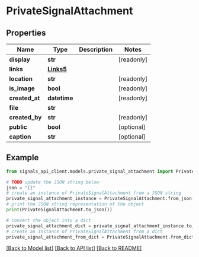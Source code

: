 # PrivateSignalAttachment


## Properties

Name | Type | Description | Notes
------------ | ------------- | ------------- | -------------
**display** | **str** |  | [readonly] 
**links** | [**Links5**](Links5.md) |  | 
**location** | **str** |  | [readonly] 
**is_image** | **bool** |  | [readonly] 
**created_at** | **datetime** |  | [readonly] 
**file** | **str** |  | 
**created_by** | **str** |  | [readonly] 
**public** | **bool** |  | [optional] 
**caption** | **str** |  | [optional] 

## Example

```python
from signals_api_client.models.private_signal_attachment import PrivateSignalAttachment

# TODO update the JSON string below
json = "{}"
# create an instance of PrivateSignalAttachment from a JSON string
private_signal_attachment_instance = PrivateSignalAttachment.from_json(json)
# print the JSON string representation of the object
print(PrivateSignalAttachment.to_json())

# convert the object into a dict
private_signal_attachment_dict = private_signal_attachment_instance.to_dict()
# create an instance of PrivateSignalAttachment from a dict
private_signal_attachment_from_dict = PrivateSignalAttachment.from_dict(private_signal_attachment_dict)
```
[[Back to Model list]](../README.md#documentation-for-models) [[Back to API list]](../README.md#documentation-for-api-endpoints) [[Back to README]](../README.md)


